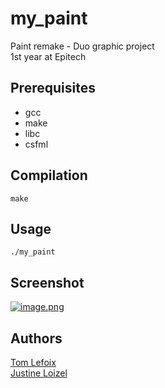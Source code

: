 # my_paint
Paint remake - Duo graphic project <br />
1st year at Epitech <br /> 

## Prerequisites

- gcc
- make
- libc
- csfml

## Compilation

```
make
```

## Usage
```
./my_paint
```

## Screenshot
[![image.png](https://i.postimg.cc/Y9xqZv4G/image.png)](https://postimg.cc/tZYjVCNp)

## Authors
[Tom Lefoix](https://github.com/tlmx25) <br />
[Justine Loizel](https://github.com/justineloizel)
